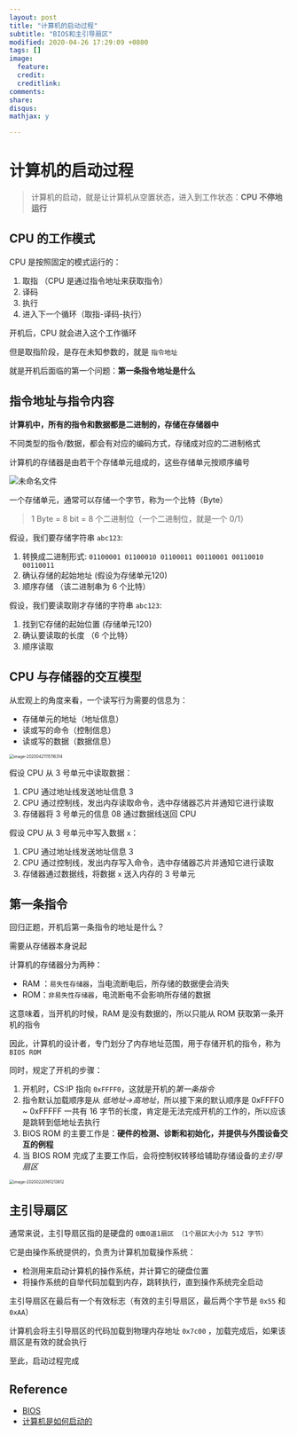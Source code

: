 ```yaml
---
layout: post
title: "计算机的启动过程"
subtitle: "BIOS和主引导扇区"
modified: 2020-04-26 17:29:09 +0800
tags: []
image:
  feature: 
  credit: 
  creditlink: 
comments: 
share: 
disqus: 
mathjax: y

---
```




# 计算机的启动过程



> 计算机的启动，就是让计算机从空置状态，进入到工作状态：**CPU 不停地运行**



## CPU 的工作模式

CPU 是按照固定的模式运行的：

1. 取指 （CPU 是通过指令地址来获取指令）
2. 译码
3. 执行
4. 进入下一个循环（取指-译码-执行）



开机后，CPU 就会进入这个工作循环

但是取指阶段，是存在未知参数的，就是 `指令地址`

就是开机后面临的第一个问题：**第一条指令地址是什么**



## 指令地址与指令内容

**计算机中，所有的指令和数据都是二进制的，存储在存储器中**

不同类型的指令/数据，都会有对应的编码方式，存储成对应的二进制格式



计算机的存储器是由若干个存储单元组成的，这些存储单元按顺序编号

![未命名文件](https://tva1.sinaimg.cn/large/007S8ZIlgy1ge19bcfv2uj308g044a9w.jpg)

一个存储单元，通常可以存储一个字节，称为一个比特（Byte）

> 1 Byte = 8 bit = 8 个二进制位（一个二进制位，就是一个 0/1）



假设，我们要存储字符串 `abc123`:

1. 转换成二进制形式: `01100001 01100010 01100011 00110001 00110010 00110011`
2. 确认存储的起始地址 (假设为存储单元120)
3. 顺序存储 （该二进制串为 6 个比特）

假设，我们要读取刚才存储的字符串 `abc123`:

1. 找到它存储的起始位置 (存储单元120)
2. 确认要读取的长度 （6 个比特）
3. 顺序读取



## CPU 与存储器的交互模型

从宏观上的角度来看，一个读写行为需要的信息为：

- 存储单元的地址（地址信息）
- 读或写的命令（控制信息）
- 读或写的数据（数据信息）

<img src="https://tva1.sinaimg.cn/large/007S8ZIlgy1ge19bd9lx8j30pw0i275j.jpg" alt="image-20200421115116314" style="zoom:50%;" />



假设 CPU 从 3 号单元中读取数据：

1. CPU 通过地址线发送地址信息 3
2. CPU 通过控制线，发出内存读取命令，选中存储器芯片并通知它进行读取
3. 存储器将 3 号单元的信息 08 通过数据线送回 CPU

假设 CPU 从 3 号单元中写入数据 `x`：

1. CPU 通过地址线发送地址信息 3
2. CPU 通过控制线，发出内存写入命令，选中存储器芯片并通知它进行读取
3. 存储器通过数据线，将数据 `x` 送入内存的 3 号单元



## 第一条指令

回归正题，开机后第一条指令的地址是什么？

需要从存储器本身说起



计算机的存储器分为两种：

- RAM ：`易失性存储器`，当电流断电后，所存储的数据便会消失
- ROM：`非易失性存储器`，电流断电不会影响所存储的数据

这意味着，当开机的时候，RAM 是没有数据的，所以只能从 ROM 获取第一条开机的指令



因此，计算机的设计者，专门划分了内存地址范围，用于存储开机的指令，称为 `BIOS ROM`

同时，规定了开机的步骤：

1. 开机时，CS:IP 指向 `0xFFFF0`，这就是开机的*第一条指令*
2. 指令默认加载顺序是从 *低地址->高地址*，所以接下来的默认顺序是 0xFFFF0 ~ 0xFFFFF
   一共有 16 字节的长度，肯定是无法完成开机的工作的，所以应该是跳转到低地址去执行
3. BIOS ROM 的主要工作是：**硬件的检测、诊断和初始化，并提供与外围设备交互的例程**
4. 当 BIOS ROM 完成了主要工作后，会将控制权转移给辅助存储设备的*主引导扇区*



<img src="https://tva1.sinaimg.cn/large/007S8ZIlgy1ge1c445b40j30p80piq62.jpg" alt="image-20200220161213812" style="zoom: 50%;" />



## 主引导扇区

通常来说，主引导扇区指的是硬盘的 `0面0道1扇区 （1个扇区大小为 512 字节）` 

它是由操作系统提供的，负责为计算机加载操作系统：

- 检测用来启动计算机的操作系统，并计算它的硬盘位置
- 将操作系统的自举代码加载到内存，跳转执行，直到操作系统完全启动



主引导扇区在最后有一个有效标志（有效的主引导扇区，最后两个字节是 `0x55` 和 `0xAA`）

计算机会将主引导扇区的代码加载到物理内存地址 `0x7c00` ，加载完成后，如果该扇区是有效的就会执行



至此，启动过程完成



## Reference

- [BIOS](https://en.wikipedia.org/wiki/BIOS)
- [计算机是如何启动的](http://www.ruanyifeng.com/blog/2013/02/booting.html)

